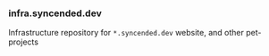 ### infra.syncended.dev
Infrastructure repository for `*.syncended.dev` website,
and other pet-projects